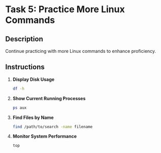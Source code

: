 # Task 5: Practice More Linux Commands

## Description
Continue practicing with more Linux commands to enhance proficiency.

## Instructions
1. **Display Disk Usage**
    ```sh
    df -h
    ```

2. **Show Current Running Processes**
    ```sh
    ps aux
    ```

3. **Find Files by Name**
    ```sh
    find /path/to/search -name filename
    ```

4. **Monitor System Performance**
    ```sh
    top
    ```


